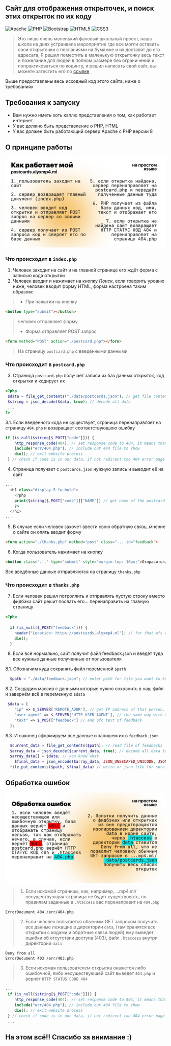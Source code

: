 ## Сайт для отображения открыточек, и поиск этих открыток по их коду 

![Apache](https://img.shields.io/badge/apache-%23D42029.svg?style=for-the-badge&logo=apache&logoColor=white)
![PHP](https://img.shields.io/badge/php-%23777BB4.svg?style=for-the-badge&logo=php&logoColor=white)
![Bootstrap](https://img.shields.io/badge/bootstrap-%23563D7C.svg?style=for-the-badge&logo=bootstrap&logoColor=white)
![HTML5](https://img.shields.io/badge/html5-%23E34F26.svg?style=for-the-badge&logo=html5&logoColor=white)
![CSS3](https://img.shields.io/badge/css3-%231572B6.svg?style=for-the-badge&logo=css3&logoColor=white)

> Это лишь очень маленький фановый школьный проект, наша школа на днях устраивала мероприятие где все могли оставить свои открыточки с посланиями на бумажке и их доставят до его адресата, Я решил поместить в маленькую открыточку весь текст и пожелание для людей в полном размере без ограничений и попрактиковаться по кодингу, и решил написать свой сайт, вы можете затестить его по [ссылке](https://postcards.alyxmp4.ml)

Выше предоставлены весь исходный код этого сайта, ниже о требованиях

## Требования к запуску
- Вам нужно иметь хоть каплю представления о том, как работает интернет
- У вас должно быть представление о PHP, HTML
- У вас должен быть работающий сервер Apache с PHP версии 8

## О принципе работы

![О веб-сайте](/public_assets/abt-website.png)

### Что происходит в `index.php`

1. Человек заходит на сайт и на главной странице его ждёт форма с записью кода открытки
2. Человек вводит и нажимает на кнопку *Поиск*, если говорить уровню ниже, человек вводит форму HTML, форма настроена таким образом: 
> - При нажатии на кнопку
```html
<button type="submit"></button>
```
> человек отправляет форму
> - Форма отправляет POST запрос
```html
<form method="POST" action="./postcard.php"></form>
```
> На страницу `postcard.php` с введёнными данными

### Что происходит в `postcard.php`

3. Страница `postcard.php` получает записи из баз данных открыток, код открытки и кодирует их
```php
<?php
 $data = file_get_contents("./data/postcards.json"); // get file content to read list of postcards
 $string = json_decode($data, true); // decode all data
 ...
?>
```

3.1. Если введённого кода не существует, страница перенаправляет на страницу `404.php` и возвращает соответствующюю ошибку
```php
if (is_null($string[$_POST["code"]])) {
    http_response_code(404); // set response code to 404, it means that page is not found
    include("err/404.php"); // include out 404 file to show
    die(); // exit website process
 } // check if code is in our data, if not redirect too 404 error page
```

4. Страница получает с `postcards.json` нужную запись и выводит её на сайт
```php
...
  <h1 class="display-5 fw-bold">
    <?php 
    print($string[$_POST["code"]]["NAME"]) // get name of the postcard owner by their code from our data from postcards.json
    ?>
  </h1>
...

```

5. В случае если человек захочет ввести свою обратную связь, мнение о сайте он опять вводит форму
```html
<form action="./thanks.php" method="post" class="... id="feedback">
```
6. Когда пользователь нажимает на кнопку
```html
<button class="..." type="submit" style="margin-top: 16px;">Отправить</button>
```
Все введённые данные отправляются на страницу `thanks.php`

### Что происходит в `thanks.php`

7. Если человек решил потроллить и отправлять пустую строку вместо фидбэка сайт решит послать его... перенаправить на главную страницу
```php
<?php
  
  if (is_null($_POST["feedback"])) {
    header("Location: https://postcards.alyxmp4.ml"); // for that mfs who think that they can just enter example.com/thanks.php to crush website ahahhaa not in my site
    die();
  }

```

8. Если всё нормально, сайт получит файл feedback.json и введёт туда все нужные данные полученные от пользователя

8.1. Обозначим куда сохранять файл переменной `$path`

```php
  $path = "./data/feedback.json"; // enter path for file you want to keep feedbacks in
```

8.2. Создадим массив с данными которые нужно сохранить в наш файл и завернём всё в переменную `$data`
```php
 $data = [
    "ip" => $_SERVER['REMOTE_ADDR'], // get IP address of that person, huh, if u need actually, don't forget to warn person ant it btw
    "user-agent" => $_SERVER['HTTP_USER_AGENT'], // the same way with user agent, just why not
    "text" => $_POST["feedback"] // and ofc text of feedback
  ];
```

8.3. И наконец сформируем все данные и запишем их в `feedback.json`
```php
  $current_data = file_get_contents($path); // read file of feedbacks
  $array_data = json_decode($current_data, true); // decode all data to make php get wth is it gonna do
  $array_data[] = $data; // you know what
	$final_data = json_encode($array_data, JSON_UNESCAPED_UNICODE, JSON_PRETTY_PRINT); // print all data to json format and write it prettier, yk what, prettier <3
  file_put_contents($path, $final_data) // write ur json file for sure yeesss
```

## Обработка ошибок

![Об обработке ошибок](/public_assets/abt-errors.png)

> 1. Если искомой страницы, как, например, ...mp4.ml/несуществующяя-страница не будет существовать, по правилам заданные в  `.htaccess` вас перенаправит на `404.php`
```
ErrorDocument 404 /err/404.php
```
> 2. Если человек попытается обычным GET запросом получить все данные лежащие в директории `data`, (там хранятся все открытки с кодами и обратные связи людей) ему выведет ошибки об отсутствии доступа (403), файл `.htaccess` внутри директории `data`
```
Deny from all
ErrorDocument 403 /err/403.php
```
> 3. Если искомая пользователем открытка окажется либо ошибочной, либо несуществующей сайт выведет `404.php` и вернёт `HTTP STATUS CODE 404`
```php
...
 if (is_null($string[$_POST["code"]])) {
    http_response_code(404); // set response code to 404, it means that page is not found
    include("err/404.php"); // include out 404 file to show
    die(); // exit website process
 } // check if code is in our data, if not redirect too 404 error page
 ...
```

## На этом всё!! Спасибо за внимание :)
